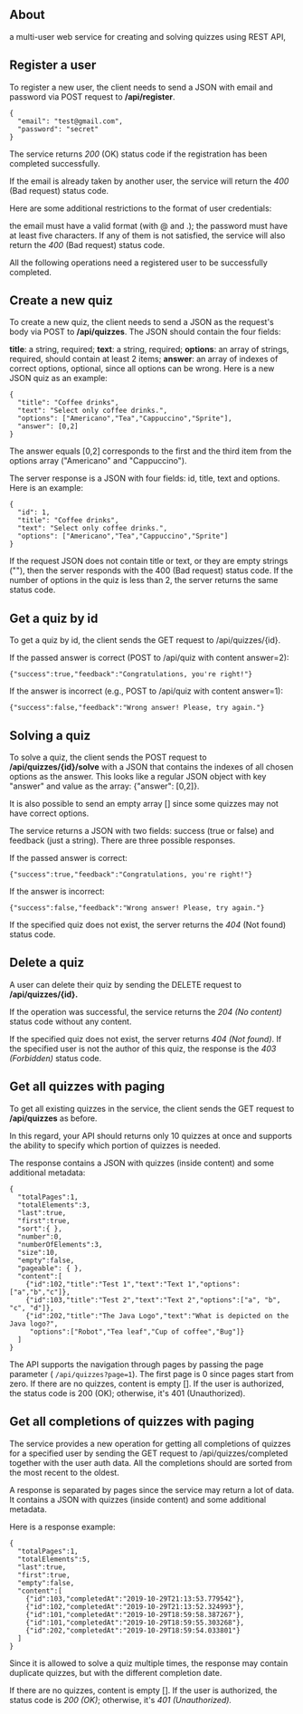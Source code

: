 ## About

a multi-user web service for creating and solving quizzes using REST API, 


## Register a user


To register a new user, the client needs to send a JSON with email and password via POST request to **/api/register**.

    {
      "email": "test@gmail.com",
      "password": "secret"
    }

The service returns *200* (OK) status code if the registration has been completed successfully.

If the email is already taken by another user, the service will return the *400* (Bad request) status code.

Here are some additional restrictions to the format of user credentials:

the email must have a valid format (with @ and .);
the password must have at least five characters.
If any of them is not satisfied, the service will also return the *400* (Bad request) status code.

All the following operations need a registered user to be successfully completed.


## Create a new quiz

To create a new quiz, the client needs to send a JSON as the request's body via POST to **/api/quizzes**. The JSON should contain the four fields:

**title**: a string, required;
**text**: a string, required;
**options**: an array of strings, required, should contain at least 2 items;
**answer**: an array of indexes of correct options, optional, since all options can be wrong.
Here is a new JSON quiz as an example:

    {
      "title": "Coffee drinks",
      "text": "Select only coffee drinks.",
      "options": ["Americano","Tea","Cappuccino","Sprite"],
      "answer": [0,2]
    }

The answer equals [0,2] corresponds to the first and the third item from the options array ("Americano" and "Cappuccino").

The server response is a JSON with four fields: id, title, text and options. Here is an example:

    {
      "id": 1,
      "title": "Coffee drinks",
      "text": "Select only coffee drinks.",
      "options": ["Americano","Tea","Cappuccino","Sprite"]
    }


If the request JSON does not contain title or text, or they are empty strings (""), then the server responds with the 400 (Bad request) status code.
If the number of options in the quiz is less than 2, the server returns the same status code.





## Get a quiz by id

To get a quiz by id, the client sends the GET request to /api/quizzes/{id}.

If the passed answer is correct (POST to /api/quiz with content answer=2):

    {"success":true,"feedback":"Congratulations, you're right!"}

If the answer is incorrect (e.g., POST to /api/quiz with content answer=1):

    {"success":false,"feedback":"Wrong answer! Please, try again."}


## Solving a quiz

To solve a quiz, the client sends the POST request to **/api/quizzes/{id}/solve** with a JSON that contains the indexes of all chosen options as the answer.
This looks like a regular JSON object with key "answer" and value as the array: {"answer": [0,2]}.

It is also possible to send an empty array [] since some quizzes may not have correct options.

The service returns a JSON with two fields: success (true or false) and feedback (just a string). There are three possible responses.

If the passed answer is correct:

    {"success":true,"feedback":"Congratulations, you're right!"}

If the answer is incorrect:

    {"success":false,"feedback":"Wrong answer! Please, try again."}

If the specified quiz does not exist, the server returns the *404* (Not found) status code.






## Delete a quiz

A user can delete their quiz by sending the DELETE request to **/api/quizzes/{id}.**

If the operation was successful, the service returns the *204 (No content)* status code without any content.

If the specified quiz does not exist, the server returns *404 (Not found)*.
 If the specified user is not the author of this quiz, the response is the *403 (Forbidden)* status code.





## Get all quizzes with paging 

To get all existing quizzes in the service, the client sends the GET request to **/api/quizzes** as before.

In this regard, your API should returns only 10 quizzes at once and supports the ability to specify which portion of quizzes is needed.

The response contains a JSON with quizzes (inside content) and some additional metadata:

    {
      "totalPages":1,
      "totalElements":3,
      "last":true,
      "first":true,
      "sort":{ },
      "number":0,
      "numberOfElements":3,
      "size":10,
      "empty":false,
      "pageable": { },
      "content":[
        {"id":102,"title":"Test 1","text":"Text 1","options":["a","b","c"]},
        {"id":103,"title":"Test 2","text":"Text 2","options":["a", "b", "c", "d"]},
        {"id":202,"title":"The Java Logo","text":"What is depicted on the Java logo?",
         "options":["Robot","Tea leaf","Cup of coffee","Bug"]}
      ]
    }


The API supports the navigation through pages by passing the page parameter ( `/api/quizzes?page=1`).
The first page is 0 since pages start from zero.
If there are no quizzes, content is empty []. If the user is authorized, the status code is 200 (OK); otherwise, it's 401 (Unauthorized).

## Get all completions of quizzes with paging

The service provides a new operation for getting all completions of quizzes for a specified user by sending the GET request to /api/quizzes/completed 
together with the user auth data. All the completions should are sorted from the most recent to the oldest.

A response is separated by pages since the service may return a lot of data. 
It contains a JSON with quizzes (inside content) and some additional metadata.

Here is a response example:

    {
      "totalPages":1,
      "totalElements":5,
      "last":true,
      "first":true,
      "empty":false,
      "content":[
        {"id":103,"completedAt":"2019-10-29T21:13:53.779542"},
        {"id":102,"completedAt":"2019-10-29T21:13:52.324993"},
        {"id":101,"completedAt":"2019-10-29T18:59:58.387267"},
        {"id":101,"completedAt":"2019-10-29T18:59:55.303268"},
        {"id":202,"completedAt":"2019-10-29T18:59:54.033801"}
      ]
    }

Since it is allowed to solve a quiz multiple times, the response may contain duplicate quizzes, but with the different completion date.


If there are no quizzes, content is empty []. If the user is authorized, the status code is *200 (OK)*; otherwise, it's *401 (Unauthorized).*



